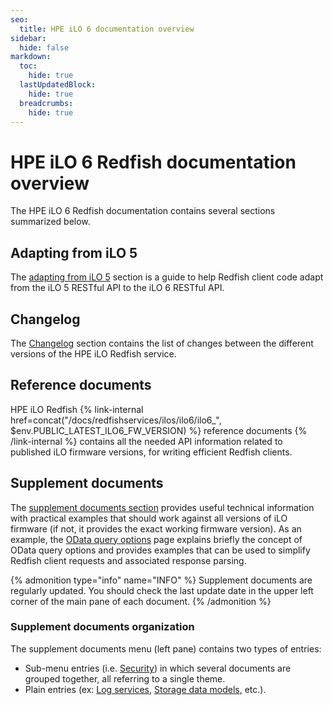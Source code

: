 ```yaml
---
seo:
  title: HPE iLO 6 documentation overview
sidebar:
  hide: false
markdown:
  toc:
    hide: true
  lastUpdatedBlock:
    hide: true
  breadcrumbs:
    hide: true
---
```


# HPE iLO 6 Redfish documentation overview

The HPE iLO 6 Redfish documentation contains several sections summarized below.

## Adapting from iLO 5

The [adapting from iLO 5](ilo6_adaptation) section is a guide to help Redfish client code adapt from the iLO 5 RESTful API to the iLO 6 RESTful API.

## Changelog

The [Changelog](/docs/redfishservices/ilos/ilo6/ilo6_changelog/) section contains the list of changes between the different versions of the HPE iLO Redfish service.

## Reference documents

HPE iLO Redfish
{% link-internal href=concat("/docs/redfishservices/ilos/ilo6/ilo6_", $env.PUBLIC_LATEST_ILO6_FW_VERSION) %} reference documents {% /link-internal %}
contains all the needed API information related to published iLO firmware versions, for writing efficient Redfish clients.

## Supplement documents

The [supplement documents section](/docs/redfishservices/ilos/supplementdocuments/) provides useful technical information with practical examples that should work against all versions of iLO firmware (if not, it provides the exact working firmware version). As an example, the [OData query options](/docs/redfishservices/ilos/supplementdocuments/odataqueryoptions/) page explains briefly the concept of OData query options and provides examples that can be used to simplify Redfish client requests and associated response parsing.

{% admonition type="info" name="INFO" %}
Supplement documents are regularly updated. You should check the last update date in the upper left corner of the main pane of each document.
{% /admonition %}

### Supplement documents organization

The supplement documents menu (left pane) contains two types of entries:

- Sub-menu entries (i.e. [Security](/docs/redfishservices/ilos/supplementdocuments/securityservice/)) in which several documents are grouped together, all referring to a single theme.
- Plain entries (ex: [Log services](/docs/redfishservices/ilos/supplementdocuments/securityservice/), [Storage data models](/docs/redfishservices/ilos/supplementdocuments/storage/), etc.).
